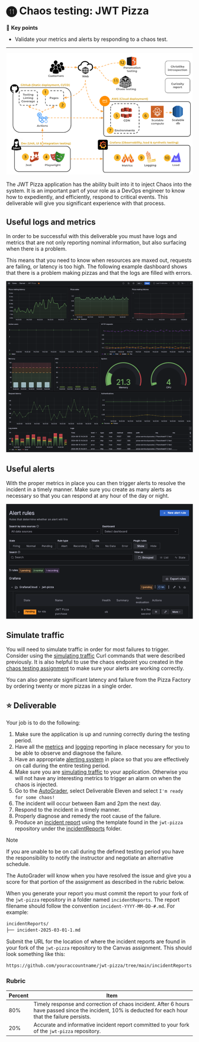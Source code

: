 # ⓫ Chaos testing: JWT Pizza

🔑 **Key points**

- Validate your metrics and alerts by responding to a chaos test.

---

![course overview](../sharedImages/courseOverview.png)

The JWT Pizza application has the ability built into it to inject Chaos into the system. It is an important part of your role as a DevOps engineer to know how to expediently, and efficiently, respond to critical events. This deliverable will give you significant experience with that process.

## Useful logs and metrics

In order to be successful with this deliverable you must have logs and metrics that are not only reporting nominal information, but also surfacing when there is a problem.

This means that you need to know when resources are maxed out, requests are failing, or latency is too high. The following example dashboard shows that there is a problem making pizzas and that the logs are filled with errors.

![Error state dashboard](errorStateDashboard.png)

## Useful alerts

With the proper metrics in place you can then trigger alerts to resolve the incident in a timely manner. Make sure you create as many alerts as necessary so that you can respond at any hour of the day or night.

![Alert rules](alertRules.png)

## Simulate traffic

You will need to simulate traffic in order for most failures to trigger. Consider using the [simulating traffic](../simulatingTraffic/simulatingTraffic.md) Curl commands that were described previously. It is also helpful to use the chaos endpoint you created in the [chaos testing assignment](https://github.com/devops329/devops/blob/main/instruction/chaosTesting/chaosTesting.md#-assignment) to make sure your alerts are working correctly.

You can also generate significant latency and failure from the Pizza Factory by ordering twenty or more pizzas in a single order.

## ⭐ Deliverable

Your job is to do the following:

1. Make sure the application is up and running correctly during the testing period.
1. Have all the [metrics](../grafanaMetrics/grafanaMetrics.md) and [logging](../grafanaLogging/grafanaLogging.md) reporting in place necessary for you to be able to observe and diagnose the failure.
1. Have an appropriate [alerting system](../grafanaOnCall/grafanaOnCall.md) in place so that you are effectively on call during the entire testing period.
1. Make sure you are [simulating traffic](../simulatingTraffic/simulatingTraffic.md) to your application. Otherwise you will not have any interesting metrics to trigger an alarm on when the chaos is injected.
1. Go to the [AutoGrader](https://cs329.cs.byu.edu), select Deliverable Eleven and select `I'm ready for some chaos!`
1. The incident will occur between 8am and 2pm the next day.
1. Respond to the incident in a timely manner.
1. Properly diagnose and remedy the root cause of the failure.
1. Produce an [incident report](../incidentReport/incidentReport.md) using the template found in the `jwt-pizza` repository under the [incidentReports](https://github.com/devops329/jwt-pizza/tree/main/incidentReports) folder.

> [!NOTE]
> If you are unable to be on call during the defined testing period you have the responsibility to notify the instructor and negotiate an alternative schedule.

The AutoGrader will know when you have resolved the issue and give you a score for that portion of the assignment as described in the rubric below.

When you generate your report you must commit the report to your fork of the `jwt-pizza` repository in a folder named `incidentReports`. The report filename should follow the convention `incident-YYYY-MM-DD-#.md`. For example:

```txt
incidentReports/
├── incident-2025-03-01-1.md
```

Submit the URL for the location of where the incident reports are found in your fork of the `jwt-pizza` repository to the Canvas assignment. This should look something like this:

```txt
https://github.com/youraccountname/jwt-pizza/tree/main/incidentReports
```

### Rubric

| Percent | Item                                                                                                                                                     |
| ------- | -------------------------------------------------------------------------------------------------------------------------------------------------------- |
| 80%     | Timely response and correction of chaos incident. After 6 hours have passed since the incident, 10% is deducted for each hour that the failure persists. |
| 20%     | Accurate and informative incident report committed to your fork of the `jwt-pizza` repository.                                                           |
